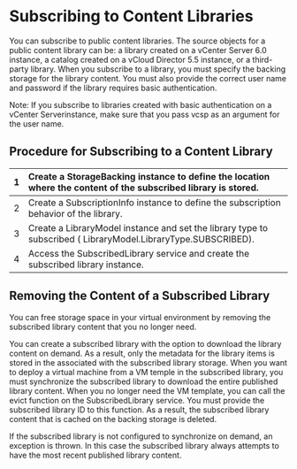 # Subscribing to Content Libraries

You can subscribe to public content libraries. The source objects for a public content library can be: a library created on a vCenter Server 6.0 instance, a catalog created on a vCloud Director 5.5 instance, or a third-party library. When you subscribe to a library, you must specify the backing storage for the library content. You must also provide the correct user name and password if the library requires basic authentication. 

Note: If you subscribe to libraries created with basic authentication on a vCenter Serverinstance, make sure that you pass vcsp as an argument for the user name. 

## Procedure for Subscribing to a Content Library

| 1 | Create a StorageBacking instance to define the location where the content of the subscribed library is stored.  |
| :--- | :--- |
| 2 | Create a SubscriptionInfo instance to define the subscription behavior of the library.  |
| 3 | Create a LibraryModel instance and set the library type to subscribed \( LibraryModel.LibraryType.SUBSCRIBED\).  |
| 4 | Access the SubscribedLibrary service and create the subscribed library instance. |

## Removing the Content of a Subscribed Library 

You can free storage space in your virtual environment by removing the subscribed library content that you no longer need. 

You can create a subscribed library with the option to download the library content on demand. As a result, only the metadata for the library items is stored in the associated with the subscribed library storage. When you want to deploy a virtual machine from a VM temple in the subscribed library, you must synchronize the subscribed library to download the entire published library content. When you no longer need the VM template, you can call the evict function on the SubscribedLibrary service. You must provide the subscribed library ID to this function. As a result, the subscribed library content that is cached on the backing storage is deleted. 

If the subscribed library is not configured to synchronize on demand, an exception is thrown. In this case the subscribed library always attempts to have the most recent published library content. 

